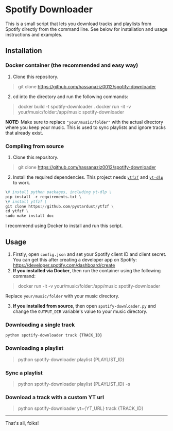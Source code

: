 # Spotify Downloader
This is a small script that lets you download tracks and playlists from Spotify directly from the command line. See below for installation and usage instructions and examples.

## Installation
### Docker container (the recommended and easy way)
1. Clone this repository.
> git clone https://github.com/hassanaziz0012/spotify-downloader
2. cd into the directory and run the following commands:
> docker build -t spotify-downloader .
> docker run -it -v your/music/folder:/app/music spotify-downloader

**NOTE:** Make sure to replace `"your/music/folder"` with the actual directory where you keep your music. This is used to sync playlists and ignore tracks that already exist.

### Compiling from source
1. Clone this repository.
> git clone https://github.com/hassanaziz0012/spotify-downloader
2. Install the required dependencies. This project needs [`ytfzf`](https://github.com/pystardust/ytfzf) and [`yt-dlp`](https://github.com/yt-dlp/yt-dlp) to work.
```python
\# install python packages, including yt-dlp \
pip install -r requirements.txt \
\# install ytfzf \
git clone https://github.com/pystardust/ytfzf \
cd ytfzf \
sudo make install doc
```

I recommend using Docker to install and run this script.

## Usage
1. Firstly, open `config.json` and set your Spotify client ID and client secret. You can get this after creating a developer app on Spotify: 
https://developer.spotify.com/dashboard/create
2. **If you installed via Docker**, then run the container using the following command: 
> docker run -it -v your/music/folder:/app/music spotify-downloader 

Replace `your/music/folder` with your music directory. 

3. **If you installed from source**, then open `spotify-downloader.py` and change the `OUTPUT_DIR` variable's value to your music directory.

### Downloading a single track
```console
python spotify-downloader track {TRACK_ID}
```

### Downloading a playlist
> python spotify-downloader playlist {PLAYLIST_ID}

### Sync a playlist
> python spotify-downloader playlist {PLAYLIST_ID} -s

### Download a track with a custom YT url
> python spotify-downloader yt={YT_URL} track {TRACK_ID}

---
That's all, folks!